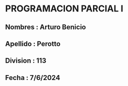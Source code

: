 ﻿# PROGRAMACION PARCIAL I
## Nombres : Arturo Benicio
## Apellido : Perotto
## Division : 113
## Fecha : 7/6/2024
